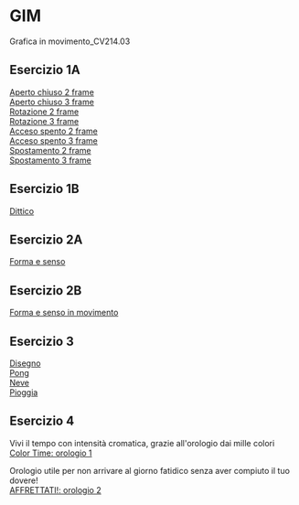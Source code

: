 # GIM
Grafica in movimento_CV214.03 

## Esercizio 1A  
[Aperto chiuso 2 frame](https://mombrini.github.io/GIM/Esercizio_1A/aperto_chiuso_2.html)  
[Aperto chiuso 3 frame](https://mombrini.github.io/GIM/Esercizio_1A/aperto_chiuso_3.html)   
[Rotazione 2 frame](https://mombrini.github.io/GIM/Esercizio_1A/rotazione_2.html)   
[Rotazione 3 frame](https://mombrini.github.io/GIM/Esercizio_1A/rotazione_3.html)  
[Acceso spento 2 frame](https://mombrini.github.io/GIM/Esercizio_1A/acceso_spento_2.html)    
[Acceso spento 3 frame](https://mombrini.github.io/GIM/Esercizio_1A/acceso_spento_3.html)  
[Spostamento 2 frame](https://mombrini.github.io/GIM/Esercizio_1A/spostamento_2.html)  
[Spostamento 3 frame](https://mombrini.github.io/GIM/Esercizio_1A/spostamento_3.html)  

## Esercizio 1B
[Dittico](https://mombrini.github.io/GIM/Esercizio_1B/indexB)  

## Esercizio 2A 
[Forma e senso](https://mombrini.github.io/GIM/Esercizio_2A/index.html)  

## Esercizio 2B    
[Forma e senso in movimento](https://mombrini.github.io/GIM/Esercizio_2B/indexC.html)  

## Esercizio 3  
[Disegno](https://mombrini.github.io/GIM/Esercizio_3/esempi/1_disegno/)          
[Pong](https://mombrini.github.io/GIM/Esercizio_3/esempi/3_pong/)         
[Neve](https://mombrini.github.io/GIM/Esercizio_3/esempi/4_neve/)       
[Pioggia](https://mombrini.github.io/GIM/Esercizio_3/esempi/5_pioggia/)       

## Esercizio 4

Vivi il tempo con intensità cromatica, grazie all'orologio dai mille colori  
[Color Time: orologio 1](https://mombrini.github.io/GIM/Esercizio_4/orologio_analogico/index.html) 

Orologio utile per non arrivare al giorno fatidico senza aver compiuto il tuo dovere!  
[AFFRETTATI!: orologio 2](https://mombrini.github.io/GIM/Esercizio_4/orologio_digitale/index.html) 




